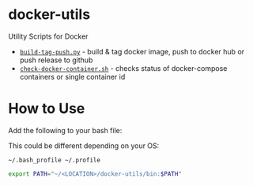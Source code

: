 # docker-utils
Utility Scripts for Docker

* [`build-tag-push.py`](https://github.com/JTarball/docker-utils/blob/master/bin/build-tag-push.py) - build & tag docker image, push to docker hub or push release to github
* [`check-docker-container.sh`](https://github.com/JTarball/docker-utils/blob/master/bin/check-docker-container.sh) - checks status of docker-compose containers or single container id

# How to Use

Add the following to your bash file:

This could be different depending on your OS:

```
~/.bash_profile ~/.profile
```

```bash
export PATH="~/<LOCATION>/docker-utils/bin:$PATH"
```
